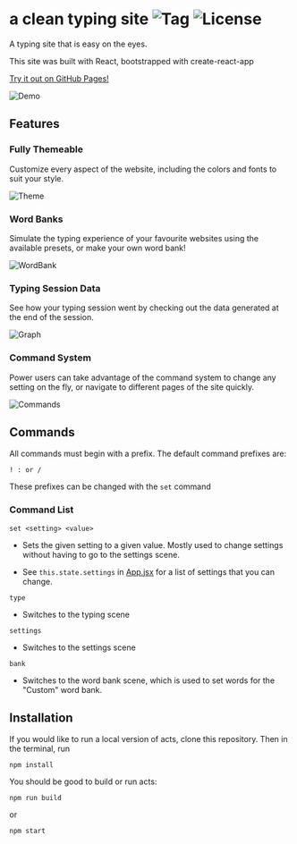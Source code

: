 # a clean typing site ![Tag](https://img.shields.io/github/v/tag/Univa/acts?sort=semver) ![License](https://img.shields.io/github/license/Univa/acts)

A typing site that is easy on the eyes.

This site was built with React, bootstrapped with create-react-app

[Try it out on GitHub Pages!](https://univa.github.io/acts/)

![Demo](https://user-images.githubusercontent.com/41708691/83413925-9e326900-a3ea-11ea-8c96-4f2db473590f.gif)

## Features

### Fully Themeable
Customize every aspect of the website, including the colors and fonts to suit your style.

![Theme](https://user-images.githubusercontent.com/41708691/83415304-e5b9f480-a3ec-11ea-8086-04baea8371eb.gif)

### Word Banks
Simulate the typing experience of your favourite websites using the available presets, or make your own word bank!

![WordBank](https://user-images.githubusercontent.com/41708691/83417331-f1f38100-a3ef-11ea-8b29-b613a64c54e3.gif)

### Typing Session Data
See how your typing session went by checking out the data generated at the end of the session.

![Graph](https://user-images.githubusercontent.com/41708691/83423831-88787000-a3f9-11ea-8ae9-13ad3de15885.gif)

### Command System
Power users can take advantage of the command system to change any setting on the fly, or navigate to different pages of the site quickly.

![Commands](https://user-images.githubusercontent.com/41708691/83425560-e1e19e80-a3fb-11ea-9232-484715f2e555.gif)

## Commands

All commands must begin with a prefix. The default command prefixes are:

`! : or /`

These prefixes can be changed with the `set` command

### Command List

`set <setting> <value>`

- Sets the given setting to a given value. Mostly used to change settings without having to go to the settings scene.

- See `this.state.settings` in [App.jsx](src/App.jsx) for a list of settings that you can change.

`type`

- Switches to the typing scene

`settings`

- Switches to the settings scene

`bank`

- Switches to the word bank scene, which is used to set words for the "Custom" word bank.

## Installation

If you would like to run a local version of acts, clone this repository. Then in the terminal, run

    npm install

You should be good to build or run acts:

    npm run build

or

    npm start
